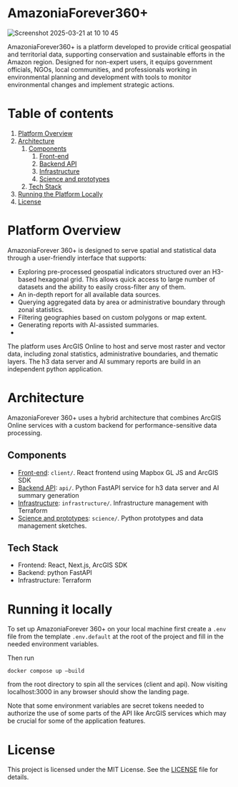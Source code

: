 # AmazoniaForever360+

![Screenshot 2025-03-21 at 10 10 45](https://github.com/user-attachments/assets/c5f0bc2e-46a7-490d-9262-abf8fe9ff7a1)

AmazoniaForever360+ is a platform developed to provide critical geospatial and territorial data, supporting conservation and sustainable efforts in the Amazon region. Designed for non-expert users, it equips government officials, NGOs, local communities, and professionals working in environmental planning and development with tools to monitor environmental changes and implement strategic actions.

# Table of contents

1. [Platform Overview](#overview)
2. [Architecture](#arch)
   1. [Components](#components)
      1. [Front-end](client/README.md)
      2. [Backend API](api/README.md)
      3. [Infrastructure](infrastructure/README.md)
      4. [Science and prototypes](science/README.md)
   2. [Tech Stack](#stack)
3. [Running the Platform Locally](#run)
4. [License](#licence)

# Platform Overview <a name="overview"></a>
AmazoniaForever 360+ is designed to serve spatial and statistical data through a user-friendly interface that supports:
- Exploring pre-processed geospatial indicators structured over an H3-based hexagonal grid. This allows quick access to
    large number of datasets and the ability to easily cross-filter any of them.
- An in-depth report for all available data sources.
- Querying aggregated data by area or administrative boundary through zonal statistics.
- Filtering geographies based on custom polygons or map extent.
- Generating reports with AI-assisted summaries.
-
The platform uses ArcGIS Online to host and serve most raster and vector data, including zonal statistics, administrative boundaries,
and thematic layers. The h3 data server and AI summary reports are build in an independent python application.

# Architecture <a name="arch"></a>

AmazoniaForever 360+ uses a hybrid architecture that combines ArcGIS Online services with a custom backend for performance-sensitive data processing.

## Components <a name="components"></a>

- [Front-end](client/README.md): `client/`. React frontend using Mapbox GL JS and ArcGIS SDK
- [Backend API](api/README.md): `api/`. Python FastAPI service for h3 data server and AI  summary generation
- [Infrastructure](infrastructure/README.md): `infrastructure/`. Infrastructure management with Terraform
- [Science and prototypes](science/README.md): `science/`. Python prototypes and data management sketches.

## Tech Stack <a name="stack"></a>

- Frontend: React, Next.js, ArcGIS SDK
- Backend: python FastAPI
- Infrastructure: Terraform

# Running it locally <a name="run"></a>

To set up AmazoniaForever 360+ on your local machine first create a `.env` file from the template `.env.default`
at the root of the project and fill in the needed environment variables.

Then run

```
docker compose up –build
```

from the root directory to spin all the services (client and api).
Now visiting localhost:3000 in any browser should show the landing page.

Note that some environment variables are secret tokens needed to authorize the use of some parts of the API like
ArcGIS services which may be crucial for some of the application features.

# License <a name="licence"></a>
This project is licensed under the MIT License. See the [LICENSE](LICENSE) file for details.
